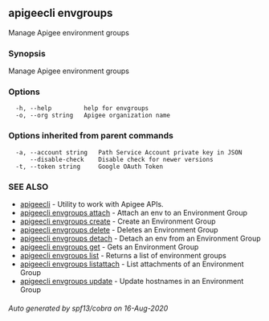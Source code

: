 ## apigeecli envgroups

Manage Apigee environment groups

### Synopsis

Manage Apigee environment groups

### Options

```
  -h, --help         help for envgroups
  -o, --org string   Apigee organization name
```

### Options inherited from parent commands

```
  -a, --account string   Path Service Account private key in JSON
      --disable-check    Disable check for newer versions
  -t, --token string     Google OAuth Token
```

### SEE ALSO

* [apigeecli](apigeecli.md)	 - Utility to work with Apigee APIs.
* [apigeecli envgroups attach](apigeecli_envgroups_attach.md)	 - Attach an env to an Environment Group
* [apigeecli envgroups create](apigeecli_envgroups_create.md)	 - Create an Environment Group
* [apigeecli envgroups delete](apigeecli_envgroups_delete.md)	 - Deletes an Environment Group
* [apigeecli envgroups detach](apigeecli_envgroups_detach.md)	 - Detach an env from an Environment Group
* [apigeecli envgroups get](apigeecli_envgroups_get.md)	 - Gets an Environment Group
* [apigeecli envgroups list](apigeecli_envgroups_list.md)	 - Returns a list of environment groups
* [apigeecli envgroups listattach](apigeecli_envgroups_listattach.md)	 - List attachments of an Environment Group
* [apigeecli envgroups update](apigeecli_envgroups_update.md)	 - Update hostnames in an Environment Group

###### Auto generated by spf13/cobra on 16-Aug-2020
